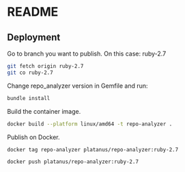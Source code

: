 # README

## Deployment

Go to branch you want to publish. On this case: ruby-2.7

```bash
git fetch origin ruby-2.7
git co ruby-2.7
```

Change repo_analyzer version in Gemfile and run:

```bash
bundle install
```

Build the container image.

```bash
docker build --platform linux/amd64 -t repo-analyzer .
```

Publish on Docker.

```bash
docker tag repo-analyzer platanus/repo-analyzer:ruby-2.7
```

```bash
docker push platanus/repo-analyzer:ruby-2.7
```
